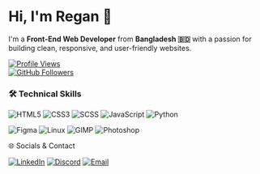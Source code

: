 # Hi, I'm Regan 👋

I'm a **Front-End Web Developer** from **Bangladesh 🇧🇩** with a passion for building clean, responsive, and user-friendly websites.

[![Profile Views](https://komarev.com/ghpvc/?username=devregan&label=Profile%20views&color=0e75b6&style=flat)](https://github.com/devregan)  
[![GitHub Followers](https://img.shields.io/github/followers/devregan?label=Follow&style=social)](https://github.com/devregan)  

### 🛠️ Technical Skills
![HTML5](https://img.shields.io/badge/HTML5-%23E34F26.svg?logo=html5&logoColor=white)
![CSS3](https://img.shields.io/badge/CSS3-%231572B6.svg?logo=css3&logoColor=white)
![SCSS](https://img.shields.io/badge/SCSS-%23CC6699.svg?logo=sass&logoColor=white)
![JavaScript](https://img.shields.io/badge/JavaScript-%23F7DF1E.svg?logo=javascript&logoColor=black)
![Python](https://img.shields.io/badge/Python-%233776AB.svg?logo=python&logoColor=white)

![Figma](https://img.shields.io/badge/Figma-%23F24E1E.svg?logo=figma&logoColor=white)
![Linux](https://img.shields.io/badge/Linux-%23FCC624.svg?logo=linux&logoColor=black)
![GIMP](https://img.shields.io/badge/GIMP-%235C5543.svg?logo=gimp&logoColor=white)
![Photoshop](https://img.shields.io/badge/Photoshop-%2331A8FF.svg?logo=adobe-photoshop&logoColor=white)

🌐 Socials & Contact

[![LinkedIn](https://img.shields.io/badge/LinkedIn-%230077B5.svg?logo=linkedin&logoColor=white)](https://www.linkedin.com/in/regan-d-dev-a3254b326)
[![Discord](https://img.shields.io/badge/Discord-%237289DA.svg?logo=discord&logoColor=white)](https://discord.com/users/regan084)
[![Email](https://img.shields.io/badge/Email-%23D14836.svg?logo=gmail&logoColor=white)](mailto:reganddev@gmail.com)
